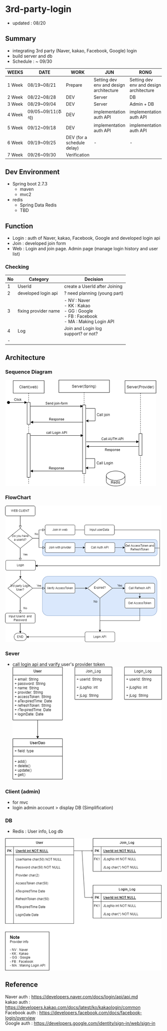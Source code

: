 # 3rd-party-login
- updated : 08/20

## Summary
- integrating 3rd party (Naver, kakao, Facebook, Google) login
- build server and db
- Schedule : ~ 09/30

|WEEKS|DATE|WORK|JUN|RONG|
|------|---|---|----|----|
|1 Week|08/19~08/21|Prepare | Setting dev env and design architecture| Setting dev env and design architecture |
|2 Week|08/22~08/28|DEV | Server | DB|
|3 Week|08/29~09/04|DEV | Server | Admin + DB |
|4 Week|09/05~09/11(추석)|DEV | implementation auth API|implementation auth API|
|5 Week|09/12~09/18|DEV|implementation auth API|implementation auth API|
|6 Week|09/19~09/25|DEV (for a schedule delay)| - | - |
|7 Week|09/26~09/30|Verification|||

## Dev Environment
- Spring boot 2.7.3
  - maven
  - mvc2
- redis
  - Spring Data Redis
  - TBD

## Function
- Login : auth of Naver, kakao, Facebook, Google and developed login api
- Join : developed join form
- Web : Login and join page.  Admin page (manage login history and user list)

### Checking
|No|Category|Decision|
|------|---|---|
|1|UserId| create a UserId after Joining|
|2|developed login api| ? need planning (young part)|
|3|fixing provider name |- NV : Naver <br>- KK : Kakao <br>- GG : Google <br>- FB : Facebook <br>- MA : Making Login API  <br>|
|4|Log| Join and Login log<br> support? or not? |
|-|||

## Architecture
### Sequence Diagram
![sequence_diagram](./Temp/sequenceDiagram.drawio.png)

### FlowChart
![Flowchart](./Temp/Flowchart.drawio.png)


### Sever
- call login api and varify user's provider token 
![class_Diagram](./Temp/ClassDiagram.drawio.png)

### Client (admin)
- for mvc
- login admin account > display DB (Simplification)



### DB
- Redis : User info, Log db

![ER_Diagram](./Temp/ER_diagram.drawio.png)


## Reference 
Naver auth : https://developers.naver.com/docs/login/api/api.md <br />
kakao auth : https://developers.kakao.com/docs/latest/ko/kakaologin/common <br />
Facebook auth : https://developers.facebook.com/docs/facebook-login/overview <br />
Google auth : https://developers.google.com/identity/sign-in/web/sign-in <br />
